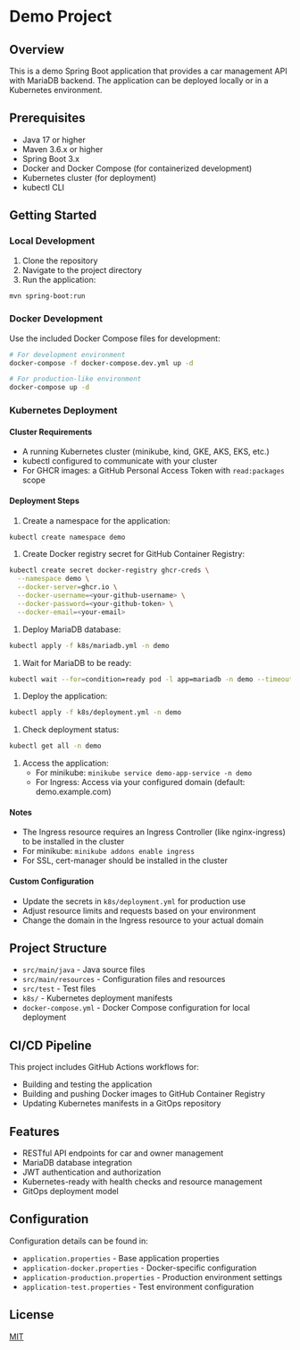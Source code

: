 # Demo Project

## Overview

This is a demo Spring Boot application that provides a car management API with MariaDB backend. The application can be deployed locally or in a Kubernetes environment.

## Prerequisites

- Java 17 or higher
- Maven 3.6.x or higher
- Spring Boot 3.x
- Docker and Docker Compose (for containerized development)
- Kubernetes cluster (for deployment)
- kubectl CLI

## Getting Started

### Local Development

1. Clone the repository
2. Navigate to the project directory
3. Run the application:

```bash
mvn spring-boot:run
```

### Docker Development

Use the included Docker Compose files for development:

```bash
# For development environment
docker-compose -f docker-compose.dev.yml up -d

# For production-like environment
docker-compose up -d
```

### Kubernetes Deployment

#### Cluster Requirements

- A running Kubernetes cluster (minikube, kind, GKE, AKS, EKS, etc.)
- kubectl configured to communicate with your cluster
- For GHCR images: a GitHub Personal Access Token with `read:packages` scope

#### Deployment Steps

1. Create a namespace for the application:

```bash
kubectl create namespace demo
```

1. Create Docker registry secret for GitHub Container Registry:

```bash
kubectl create secret docker-registry ghcr-creds \
  --namespace demo \
  --docker-server=ghcr.io \
  --docker-username=<your-github-username> \
  --docker-password=<your-github-token> \
  --docker-email=<your-email>
```

1. Deploy MariaDB database:

```bash
kubectl apply -f k8s/mariadb.yml -n demo
```

1. Wait for MariaDB to be ready:

```bash
kubectl wait --for=condition=ready pod -l app=mariadb -n demo --timeout=120s
```

1. Deploy the application:

```bash
kubectl apply -f k8s/deployment.yml -n demo
```

1. Check deployment status:

```bash
kubectl get all -n demo
```

1. Access the application:
   - For minikube: `minikube service demo-app-service -n demo`
   - For Ingress: Access via your configured domain (default: demo.example.com)

#### Notes

- The Ingress resource requires an Ingress Controller (like nginx-ingress) to be installed in the cluster
- For minikube: `minikube addons enable ingress`
- For SSL, cert-manager should be installed in the cluster

#### Custom Configuration

- Update the secrets in `k8s/deployment.yml` for production use
- Adjust resource limits and requests based on your environment
- Change the domain in the Ingress resource to your actual domain

## Project Structure

- `src/main/java` - Java source files
- `src/main/resources` - Configuration files and resources
- `src/test` - Test files
- `k8s/` - Kubernetes deployment manifests
- `docker-compose.yml` - Docker Compose configuration for local deployment

## CI/CD Pipeline

This project includes GitHub Actions workflows for:

- Building and testing the application
- Building and pushing Docker images to GitHub Container Registry
- Updating Kubernetes manifests in a GitOps repository

## Features

- RESTful API endpoints for car and owner management
- MariaDB database integration
- JWT authentication and authorization
- Kubernetes-ready with health checks and resource management
- GitOps deployment model

## Configuration

Configuration details can be found in:

- `application.properties` - Base application properties
- `application-docker.properties` - Docker-specific configuration
- `application-production.properties` - Production environment settings
- `application-test.properties` - Test environment configuration

## License

[MIT](https://opensource.org/licenses/MIT)